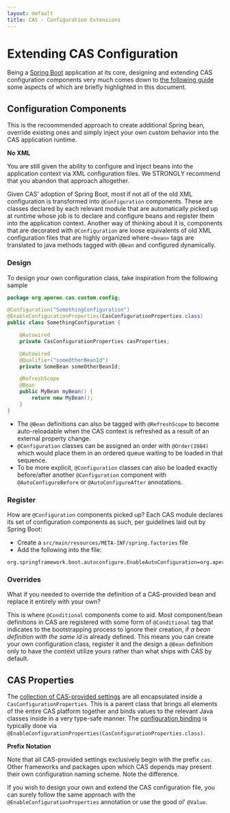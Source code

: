 ```yaml
---
layout: default
title: CAS - Configuration Extensions
---
```


# Extending CAS Configuration

Being a [Spring Boot](https://github.com/spring-projects/spring-boot) application at its core, designing and extending CAS configuration components very much comes down to [the following guide](https://docs.spring.io/spring-boot/docs/current/reference/html/boot-features-developing-auto-configuration.html) some aspects of which are briefly highlighted in this document.

## Configuration Components

This is the recoommended approach to create additional Spring bean, override existing ones and simply inject your own custom behavior into the CAS application runtime.

<div class="alert alert-info"><strong>No XML</strong><p>You are still given the ability to configure and inject beans into the application context via XML configuration files. We STRONGLY recommend that you abandon that approach altogether.</p></div>

Given CAS’ adoption of Spring Boot, most if not all of the old XML configuration is transformed into `@Configuration` components. These are classes declared by each relevant module that are automatically picked up at runtime whose job is to declare and configure beans and register them into the application context. Another way of thinking about it is, components that are decorated with `@Configuration` are loose equivalents of old XML configuration files that are highly organized where `<bean>` tags are translated to java methods tagged with `@Bean` and configured dynamically.

### Design

To design your own configuration class, take inspiration from the following sample

```java
package org.apereo.cas.custom.config;

@Configuration("SomethingConfiguration")
@EnableConfigurationProperties(CasConfigurationProperties.class)
public class SomethingConfiguration {

    @Autowired
    private CasConfigurationProperties casProperties;

    @Autowired
    @Qualifier("someOtherBeanId")
    private SomeBean someOtherBeanId;

    @RefreshScope
    @Bean
    public MyBean myBean() {
        return new MyBean();
    }
} 
```

- The `@Bean` definitions can also be tagged with `@RefreshScope` to become auto-reloadable when the CAS context is refreshed as a result of an external property change.
- `@Configuration` classes can be assigned an order with `@Order(1984)` which would place them in an ordered queue waiting to be loaded in that sequence.
- To be more explicit, `@Configuration` classes can also be loaded exactly before/after another `@Configuration` component with `@AutoConfigureBefore` or `@AutoConfigureAfter` annotations.

### Register

How are `@Configuration` components picked up? Each CAS module declares its set of configuration components as such, per guidelines laid out by Spring Boot:

- Create a `src/main/resources/META-INF/spring.factories` file
- Add the following into the file:

```properties
org.springframework.boot.autoconfigure.EnableAutoConfiguration=org.apereo.cas.custom.config.SomethingConfiguration
```

### Overrides

What if you needed to override the definition of a CAS-provided bean and replace it entirely with your own?

This is where `@Conditional` components come to aid. Most component/bean definitions in CAS are registered with some form of `@Conditional` tag that indicates to the bootstrapping process to ignore their creation, if *a bean definition with the same id* is already defined. This means you can create your own configuration class, register it and the design a `@Bean` definition only to have the context utilize yours rather than what ships with CAS by default.

## CAS Properties

The [collection of CAS-provided settings](Configuration-Properties.html) are all encapsulated inside a `CasConfigurationProperties`. This is a parent class that brings all elements of the entire CAS platform together and binds values to the relevant Java classes inside in a very type-safe manner. The [configuration binding](Configuration-Server-Management.html) is typically done via `@EnableConfigurationProperties(CasConfigurationProperties.class)`. 

<div class="alert alert-info"><strong>Prefix Notation</strong><p>Note that all CAS-provided settings exclusively begin with the prefix <code>cas</code>. Other frameworks and packages upon which CAS depends may present their own configuration naming scheme. Note the difference.</p></div>

If you wish to design your own and extend the CAS configuration file, you can surely follow the same approach with the `@EnableConfigurationProperties` annotation or use the good ol' `@Value`.
